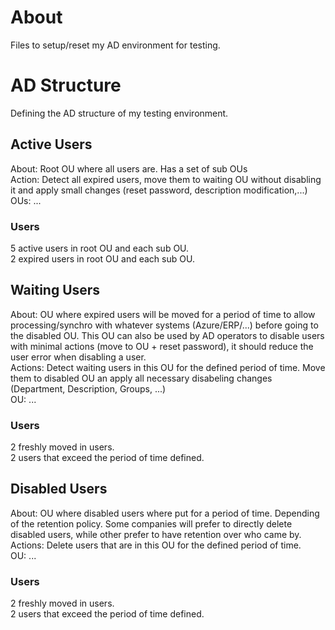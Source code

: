 # About

Files to setup/reset my AD environment for testing.

# AD Structure

Defining the AD structure of my testing environment.

## Active Users

About: Root OU where all users are. Has a set of sub OUs  
Action: Detect all expired users, move them to waiting OU without disabling it and apply small changes (reset password, description modification,...)  
OUs: ...

### Users 

5 active users in root OU and each sub OU.  
2 expired users in root OU and each sub OU.

## Waiting Users

About: OU where expired users will be moved for a period of time to allow processing/synchro with whatever systems (Azure/ERP/...) before going to the disabled OU. This OU can also be used by AD operators to disable users with minimal actions (move to OU + reset password), it should reduce the user error when disabling a user.  
Actions: Detect waiting users in this OU for the defined period of time. Move them to disabled OU an apply all necessary disabeling changes (Department, Description, Groups, ...)  
OU: ...

### Users

2 freshly moved in users.  
2 users that exceed the period of time defined.

## Disabled Users

About: OU where disabled users where put for a period of time. Depending of the retention policy. Some companies will prefer to directly delete disabled users, while other prefer to have retention over who came by.   
Actions: Delete users that are in this OU for the defined period of time.  
OU: ...

### Users

2 freshly moved in users.  
2 users that exceed the period of time defined.


